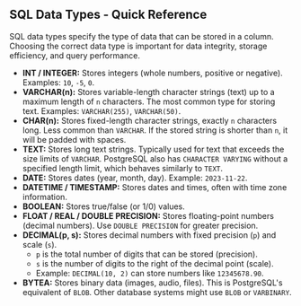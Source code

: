 ## SQL Data Types - Quick Reference

SQL data types specify the type of data that can be stored in a column. Choosing the correct data type is important for data integrity, storage efficiency, and query performance.

*   **INT / INTEGER:** Stores integers (whole numbers, positive or negative). Examples: `10`, `-5`, `0`.
*   **VARCHAR(n):** Stores variable-length character strings (text) up to a maximum length of `n` characters. The most common type for storing text.  Examples: `VARCHAR(255)`, `VARCHAR(50)`.
*   **CHAR(n):** Stores fixed-length character strings, exactly `n` characters long.  Less common than `VARCHAR`. If the stored string is shorter than `n`, it will be padded with spaces.
*   **TEXT:** Stores long text strings. Typically used for text that exceeds the size limits of `VARCHAR`. PostgreSQL also has `CHARACTER VARYING` without a specified length limit, which behaves similarly to `TEXT`.
*   **DATE:** Stores dates (year, month, day). Example: `2023-11-22`.
*   **DATETIME / TIMESTAMP:** Stores dates and times, often with time zone information.
*   **BOOLEAN:** Stores true/false (or 1/0) values.
*   **FLOAT / REAL / DOUBLE PRECISION:** Stores floating-point numbers (decimal numbers). Use `DOUBLE PRECISION` for greater precision.
*   **DECIMAL(p, s):** Stores decimal numbers with fixed precision (`p`) and scale (`s`).
    *   `p` is the total number of digits that can be stored (precision).
    *   `s` is the number of digits to the right of the decimal point (scale).
    *   Example: `DECIMAL(10, 2)` can store numbers like `12345678.90`.
*   **BYTEA:** Stores binary data (images, audio, files). This is PostgreSQL's equivalent of `BLOB`. Other database systems might use `BLOB` or `VARBINARY`.
